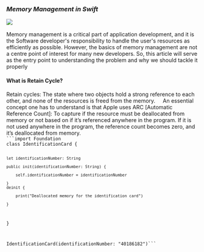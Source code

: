 <h3 style="textAlign: center"> <i>Memory Management in Swift </i></h3>

<img src="https://images.unsplash.com/photo-1572509018340-1fc13b5df491?ixlib=rb-4.0.3&ixid=MnwxMjA3fDB8MHxwaG90by1wYWdlfHx8fGVufDB8fHx8&auto=format&fit=crop&w=1470&q=80"/>

<p style="margin-top: 1rem">Memory management is a critical part of application development, and it is the Software developer's responsibility to handle the user's resources as efficiently as possible. However, the basics of memory management are not a centre point of interest for many new developers. So, this article will serve as the entry point to understanding the problem and why we should tackle it properly</p>

<h4> What is Retain Cycle? </h4>
Retain cycles: The state where two objects hold a strong reference to each other, and none of the resources is freed from the memory.

<note style="margin: 1rem">
    An essential concept one has to understand is that Apple uses ARC [Automatic Reference Count]: To capture if the resource must be deallocated from memory or not based on if it’s referenced anywhere in the program. If it is not used anywhere in the program, the reference count becomes zero, and it’s deallocated from memory.
</note>

<code>
```import Foundation 
class IdentificationCard {

    let identificationNumber: String

    public init(identificationNumber: String) {

        self.identificationNumber = identificationNumber

    }
    deinit {

        print("Deallocated memory for the identification card")

    }
}

IdentificationCard(identificationNumber: "40186182")```
</code>







